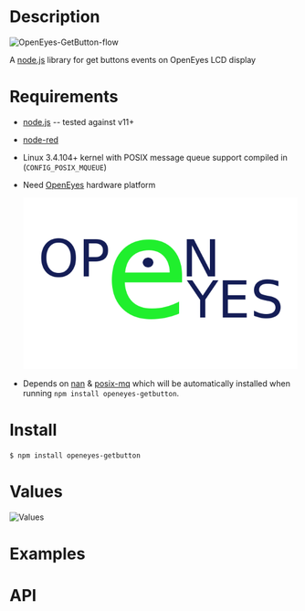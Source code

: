 Description
===========

![OpenEyes-GetButton-flow](https://github.com/nemax68/node-red-contrib-OpenEyes-GetButton/blob/master/images/flow.png)

A [node.js](http://nodejs.org/) library for get buttons events on OpenEyes LCD display

Requirements
============

* [node.js](http://nodejs.org/) -- tested against v11+

* [node-red](http://nodered.org/)

* Linux 3.4.104+ kernel with POSIX message queue support compiled in (`CONFIG_POSIX_MQUEUE`)

* Need [OpenEyes](http://open-eyes.it) hardware platform

  ![OpenEyes-SetButton-flow](https://github.com/nemax68/node-red-contrib-OpenEyes-GetButton/blob/master/images/open-eyes.png)

* Depends on [nan](https://www.npmjs.com/package/nan) & [posix-mq](https://www.npmjs.com/package/posix-mq) which will be automatically installed when running `npm install openeyes-getbutton`.

Install
=======

```shell
$ npm install openeyes-getbutton
```
Values
========

![Values](https://github.com/nemax68/node-red-contrib-OpenEyes-GetButton/blob/master/images/value.png)

Examples
========

API
===
